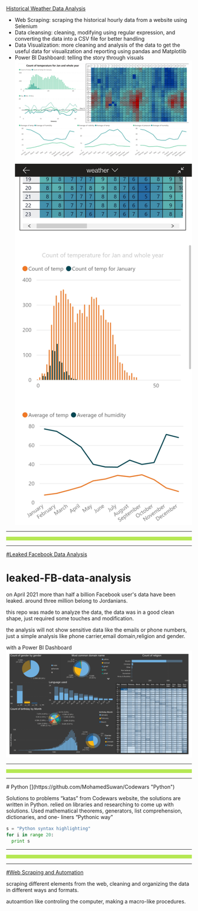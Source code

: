 
[Historical Weather Data Analysis](https://github.com/MohamedSuwan/Weather-Data)

* Web Scraping: scraping the historical hourly data from a website using
Selenium
* Data cleansing: cleaning, modifying using regular expression, and
converting the data into a CSV file for better handling
* Data Visualization: more cleaning and analysis of the data to get the
useful data for visualization and reporting using pandas and Matplotlib
* Power BI Dashboard: telling the story through visuals
![Desktop View](images/wd.png "Desktop View")
![Android View](images/wa.jpg "Android View")




<hr>
<hr style="height:10px;background-color:#b5e853">
<hr>

[#Leaked Facebook Data Analysis](https://github.com/MohamedSuwan/leaked-FB-data-analysis)

# leaked-FB-data-analysis
on April 2021 more than half a billion Facebook user's data have been leaked.
around three million belong to Jordanians.

this repo was made to analyze the data, the data was in a good clean shape, just required some touches and modification.

the analysis will not show sensitive data like the emails or phone numbers, just a simple analysis like phone carrier,email domain,religion and gender.

with a Power BI Dashboard
![](images/FB.png "Power BI dashboard for Facebook data")

<hr>
<hr style="height:10px;background-color:#b5e853">
<hr>
# Python [](https://github.com/MohamedSuwan/Codewars "Python")

Solutions to problems “katas” from Codewars website, the solutions are written in
Python. relied on libraries and researching to come up with solutions. Used
mathematical theorems, generators, list comprehension, dictionaries, and one-
liners “Pythonic way”

```python
s = "Python syntax highlighting"
for i in range 20:
  print s
```


<hr>
<hr style="height:10px;background-color:#b5e853">
<hr>


[#Web Scraping and Automation](https://github.com/MohamedSuwan/Web-Scraping-Automation)

scraping different elements from the web, cleaning and organizing the data in different ways and formats.

autoamtion like controling the computer, making a macro-like procedures.
